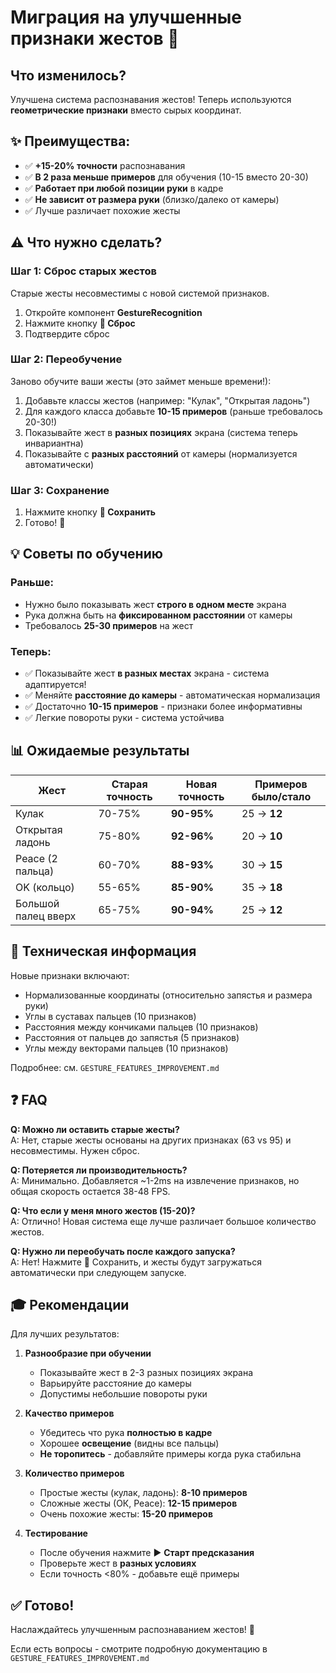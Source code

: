 # Миграция на улучшенные признаки жестов 🚀

## Что изменилось?

Улучшена система распознавания жестов! Теперь используются **геометрические признаки** вместо сырых координат.

## ✨ Преимущества:

- ✅ **+15-20% точности** распознавания
- ✅ **В 2 раза меньше примеров** для обучения (10-15 вместо 20-30)
- ✅ **Работает при любой позиции руки** в кадре
- ✅ **Не зависит от размера руки** (близко/далеко от камеры)
- ✅ Лучше различает похожие жесты

## ⚠️ Что нужно сделать?

### Шаг 1: Сброс старых жестов
Старые жесты несовместимы с новой системой признаков.

1. Откройте компонент **GestureRecognition**
2. Нажмите кнопку **🔄 Сброс**
3. Подтвердите сброс

### Шаг 2: Переобучение
Заново обучите ваши жесты (это займет меньше времени!):

1. Добавьте классы жестов (например: "Кулак", "Открытая ладонь")
2. Для каждого класса добавьте **10-15 примеров** (раньше требовалось 20-30!)
3. Показывайте жест в **разных позициях** экрана (система теперь инвариантна)
4. Показывайте с **разных расстояний** от камеры (нормализуется автоматически)

### Шаг 3: Сохранение
1. Нажмите кнопку **💾 Сохранить**
2. Готово! 🎉

## 💡 Советы по обучению

### Раньше:
- Нужно было показывать жест **строго в одном месте** экрана
- Рука должна быть на **фиксированном расстоянии** от камеры
- Требовалось **25-30 примеров** на жест

### Теперь:
- ✅ Показывайте жест **в разных местах** экрана - система адаптируется!
- ✅ Меняйте **расстояние до камеры** - автоматическая нормализация
- ✅ Достаточно **10-15 примеров** - признаки более информативны
- ✅ Легкие повороты руки - система устойчива

## 📊 Ожидаемые результаты

| Жест | Старая точность | Новая точность | Примеров было/стало |
|------|----------------|----------------|---------------------|
| Кулак | 70-75% | **90-95%** | 25 → **12** |
| Открытая ладонь | 75-80% | **92-96%** | 20 → **10** |
| Peace (2 пальца) | 60-70% | **88-93%** | 30 → **15** |
| OK (кольцо) | 55-65% | **85-90%** | 35 → **18** |
| Большой палец вверх | 65-75% | **90-94%** | 25 → **12** |

## 🔧 Техническая информация

Новые признаки включают:
- Нормализованные координаты (относительно запястья и размера руки)
- Углы в суставах пальцев (10 признаков)
- Расстояния между кончиками пальцев (10 признаков)
- Расстояния от пальцев до запястья (5 признаков)
- Углы между векторами пальцев (10 признаков)

Подробнее: см. `GESTURE_FEATURES_IMPROVEMENT.md`

## ❓ FAQ

**Q: Можно ли оставить старые жесты?**  
A: Нет, старые жесты основаны на других признаках (63 vs 95) и несовместимы. Нужен сброс.

**Q: Потеряется ли производительность?**  
A: Минимально. Добавляется ~1-2ms на извлечение признаков, но общая скорость остается 38-48 FPS.

**Q: Что если у меня много жестов (15-20)?**  
A: Отлично! Новая система еще лучше различает большое количество жестов.

**Q: Нужно ли переобучать после каждого запуска?**  
A: Нет! Нажмите 💾 Сохранить, и жесты будут загружаться автоматически при следующем запуске.

## 🎓 Рекомендации

Для лучших результатов:

1. **Разнообразие при обучении**
   - Показывайте жест в 2-3 разных позициях экрана
   - Варьируйте расстояние до камеры
   - Допустимы небольшие повороты руки

2. **Качество примеров**
   - Убедитесь что рука **полностью в кадре**
   - Хорошее **освещение** (видны все пальцы)
   - **Не торопитесь** - добавляйте примеры когда рука стабильна

3. **Количество примеров**
   - Простые жесты (кулак, ладонь): **8-10 примеров**
   - Сложные жесты (ОК, Peace): **12-15 примеров**
   - Очень похожие жесты: **15-20 примеров**

4. **Тестирование**
   - После обучения нажмите ▶️ **Старт предсказания**
   - Проверьте жест в **разных условиях**
   - Если точность <80% - добавьте ещё примеры

## ✅ Готово!

Наслаждайтесь улучшенным распознаванием жестов! 🎉

Если есть вопросы - смотрите подробную документацию в `GESTURE_FEATURES_IMPROVEMENT.md`

